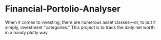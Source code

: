 # Financial-Portolio-Analyser
When it comes to investing, there are numerous asset classes—or, to put it simply, investment "categories." This project is to track the daily net worth in a handy plotly way.
